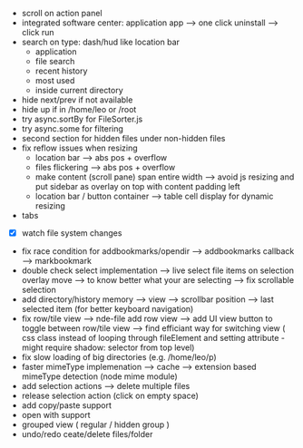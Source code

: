 - scroll on action panel
- integrated software center: application app
	--> one click uninstall
	--> click run
- search on type: dash/hud like location bar
	- application
	- file search
	- recent history
	- most used
	- inside current directory
- hide next/prev if not available
- hide up if in /home/leo or /root
- try async.sortBy for FileSorter.js
- try async.some for filtering
- second section for hidden files under non-hidden files
- fix reflow issues when resizing
	- location bar --> abs pos + overflow
	- files flickering --> abs pos + overflow
	- make content (scroll pane) span entire width --> avoid js resizing
		and put sidebar as overlay on top with content padding left
	- location bar / button container --> table cell display for dynamic resizing
- tabs
- [x] watch file system changes
- fix race condition for addbookmarks/opendir
	--> addbookmarks callback --> markbookmark
- double check select implementation
	--> live select file items on selection overlay move --> to know better what your are selecting
	--> fix scrollable selection
- add directory/history memory
	--> view
	--> scrollbar position
	--> last selected item (for better keyboard navigation)
- fix row/tile view
	--> nde-file add row view
	--> add UI view button to toggle between row/tile view
	--> find efficiant way for switching view ( css class instead of looping through fileElement and setting attribute - might require shadow: selector from top level)
- fix slow loading of big directories (e.g. /home/leo/p)
- faster mimeType implemenation
	--> cache
	--> extension based mimeType detection (node mime module)
- add selection actions
	--> delete multiple files
- release selection action (click on empty space)
- add copy/paste support
- open with support
- grouped view ( regular / hidden group )
- undo/redo ceate/delete files/folder